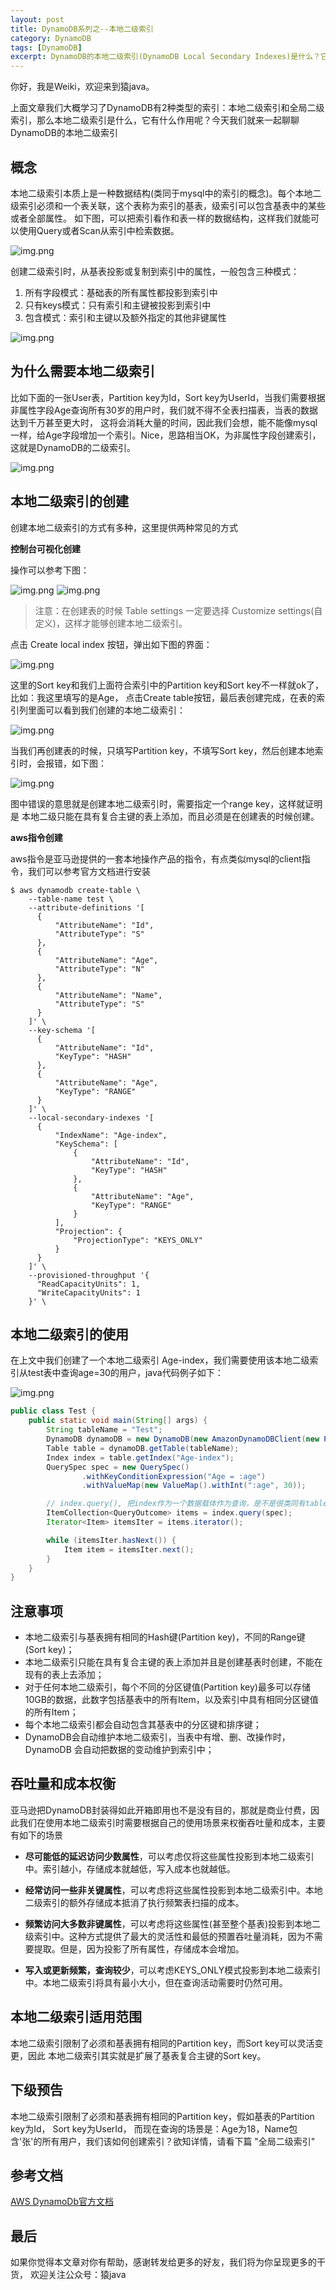 ```yaml
---
layout: post
title: DynamoDB系列之--本地二级索引
category: DynamoDB
tags: [DynamoDB]
excerpt: DynamoDB的本地二级索引(DynamoDB Local Secondary Indexes)是什么？它有什么作用？
---
```

你好，我是Weiki，欢迎来到猿java。

上面文章我们大概学习了DynamoDB有2种类型的索引：本地二级索引和全局二级索引，那么本地二级索引是什么，它有什么作用呢？今天我们就来一起聊聊DynamoDB的本地二级索引


## 概念
本地二级索引本质上是一种数据结构(类同于mysql中的索引的概念)。每个本地二级索引必须和一个表关联，这个表称为索引的基表，级索引可以包含基表中的某些或者全部属性。
如下图，可以把索引看作和表一样的数据结构，这样我们就能可以使用Query或者Scan从索引中检索数据。

![img.png](https://www.yuanjava.cn/assets/md/dynamodb/concept.png)

创建二级索引时，从基表投影或复制到索引中的属性，一般包含三种模式：
1. 所有字段模式：基础表的所有属性都投影到索引中
2. 只有keys模式：只有索引和主键被投影到索引中
3. 包含模式：索引和主键以及额外指定的其他非键属性

![img.png](https://www.yuanjava.cn/assets/md/dynamodb/attr.png)

## 为什么需要本地二级索引

比如下面的一张User表，Partition key为Id，Sort key为UserId，当我们需要根据非属性字段Age查询所有30岁的用户时，我们就不得不全表扫描表，当表的数据达到千万甚至更大时，
这将会消耗大量的时间，因此我们会想，能不能像mysql一样，给Age字段增加一个索引。Nice，思路相当OK，为非属性字段创建索引，这就是DynamoDB的二级索引。

![img.png](https://www.yuanjava.cn/assets/md/dynamodb/why-table.png)

## 本地二级索引的创建

创建本地二级索引的方式有多种，这里提供两种常见的方式

**控制台可视化创建**

操作可以参考下图：

![img.png](https://www.yuanjava.cn/assets/md/dynamodb/create-table1.png)
![img.png](https://www.yuanjava.cn/assets/md/dynamodb/create-table2.png)

> 注意：在创建表的时候 Table settings 一定要选择 Customize settings(自定义)，这样才能够创建本地二级索引。

点击 Create local index 按钮，弹出如下图的界面：

![img.png](https://www.yuanjava.cn/assets/md/dynamodb/local-second-index.png)

这里的Sort key和我们上面符合索引中的Partition key和Sort key不一样就ok了，比如：我这里填写的是Age， 点击Create table按钮，最后表创建完成，在表的索引列里面可以看到我们创建的本地二级索引：

![img.png](https://www.yuanjava.cn/assets/md/dynamodb/local-second-index2.png)

当我们再创建表的时候，只填写Partition key，不填写Sort key，然后创建本地索引时，会报错，如下图：

![img.png](https://www.yuanjava.cn/assets/md/dynamodb/local-second-index3.png)

图中错误的意思就是创建本地二级索引时，需要指定一个range key，这样就证明是 本地二级只能在具有复合主键的表上添加，而且必须是在创建表的时候创建。

**aws指令创建**

aws指令是亚马逊提供的一套本地操作产品的指令，有点类似mysql的client指令，我们可以参考官方文档进行安装

```text
$ aws dynamodb create-table \
    --table-name test \
    --attribute-definitions '[
      {
          "AttributeName": "Id",
          "AttributeType": "S"
      },
      {
          "AttributeName": "Age",
          "AttributeType": "N"
      },
      {
          "AttributeName": "Name",
          "AttributeType": "S"
      }
    ]' \
    --key-schema '[
      {
          "AttributeName": "Id",
          "KeyType": "HASH"
      },
      {
          "AttributeName": "Age",
          "KeyType": "RANGE"
      }
    ]' \
    --local-secondary-indexes '[
      {
          "IndexName": "Age-index",
          "KeySchema": [
              {
                  "AttributeName": "Id",
                  "KeyType": "HASH"
              },
              {
                  "AttributeName": "Age",
                  "KeyType": "RANGE"
              }
          ],
          "Projection": {
              "ProjectionType": "KEYS_ONLY"
          }
      }
    ]' \
    --provisioned-throughput '{
      "ReadCapacityUnits": 1,
      "WriteCapacityUnits": 1
    }' \
```


## 本地二级索引的使用

在上文中我们创建了一个本地二级索引 Age-index，我们需要使用该本地二级索引从test表中查询age=30的用户，java代码例子如下：

![img.png](https://www.yuanjava.cn/assets/md/dynamodb/table.png)

```java
public class Test {
    public static void main(String[] args) {
        String tableName = "Test";
        DynamoDB dynamoDB = new DynamoDB(new AmazonDynamoDBClient(new ProfileCredentialsProvider()));
        Table table = dynamoDB.getTable(tableName);
        Index index = table.getIndex("Age-index");
        QuerySpec spec = new QuerySpec()
                .withKeyConditionExpression("Age = :age")
                .withValueMap(new ValueMap().withInt(":age", 30));

        // index.query(), 把index作为一个数据载体作为查询，是不是很类同有table.query()?
        ItemCollection<QueryOutcome> items = index.query(spec);
        Iterator<Item> itemsIter = items.iterator();

        while (itemsIter.hasNext()) {
            Item item = itemsIter.next();
        }
    }
}

```

## 注意事项

- 本地二级索引与基表拥有相同的Hash键(Partition key)，不同的Range键(Sort key)；
- 本地二级索引只能在具有复合主键的表上添加并且是创建基表时创建，不能在现有的表上去添加；
- 对于任何本地二级索引，每个不同的分区键值(Partition key)最多可以存储10GB的数据，此数字包括基表中的所有Item，以及索引中具有相同分区键值的所有Item；
- 每个本地二级索引都会自动包含其基表中的分区键和排序键；
- DynamoDB会自动维护本地二级索引，当表中有增、删、改操作时，DynamoDB 会自动把数据的变动维护到索引中；


## 吞吐量和成本权衡

亚马逊把DynamoDB封装得如此开箱即用也不是没有目的，那就是商业付费，因此我们在使用本地二级索引时需要根据自己的使用场景来权衡吞吐量和成本，主要有如下的场景

- **尽可能低的延迟访问少数属性**，可以考虑仅将这些属性投影到本地二级索引中。索引越小，存储成本就越低，写入成本也就越低。

- **经常访问一些非关键属性**，可以考虑将这些属性投影到本地二级索引中。本地二级索引的额外存储成本抵消了执行频繁表扫描的成本。

- **频繁访问大多数非键属性**，可以考虑将这些属性(甚至整个基表)投影到本地二级索引中。这种方式提供了最大的灵活性和最低的预置吞吐量消耗，因为不需要提取。但是，因为投影了所有属性，存储成本会增加。

- **写入或更新频繁，查询较少**，可以考虑KEYS_ONLY模式投影到本地二级索引中。本地二级索引将具有最小大小，但在查询活动需要时仍然可用。

## 本地二级索引适用范围

本地二级索引限制了必须和基表拥有相同的Partition key，而Sort key可以灵活变更，因此 本地二级索引其实就是扩展了基表复合主键的Sort key。


## 下级预告

本地二级索引限制了必须和基表拥有相同的Partition key，假如基表的Partition key为Id， Sort key为UserId， 而现在查询的场景是：Age为18，Name包含'张'的所有用户，我们该如何创建索引？欲知详情，请看下篇 "全局二级索引"

## 参考文档

[AWS DynamoDb官方文档](https://docs.aws.amazon.com/amazondynamodb/latest/developerguide/LSI.html)

## 最后
如果你觉得本文章对你有帮助，感谢转发给更多的好友，我们将为你呈现更多的干货， 欢迎关注公众号：猿java

